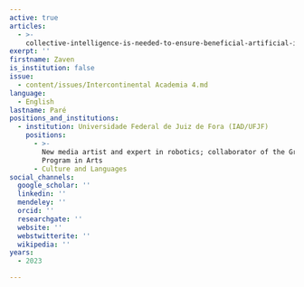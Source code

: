 ```yaml
---
active: true
articles:
  - >-
    collective-intelligence-is-needed-to-ensure-beneficial-artificial-intelligence
exerpt: ''
firstname: Zaven
is_institution: false
issue:
  - content/issues/Intercontinental Academia 4.md
language:
  - English
lastname: Paré
positions_and_institutions:
  - institution: Universidade Federal de Juiz de Fora (IAD/UFJF)
    positions:
      - >-
        New media artist and expert in robotics; collaborator of the Graduate
        Program in Arts
      - Culture and Languages
social_channels:
  google_scholar: ''
  linkedin: ''
  mendeley: ''
  orcid: ''
  researchgate: ''
  website: ''
  webstwitterite: ''
  wikipedia: ''
years:
  - 2023

---
```

